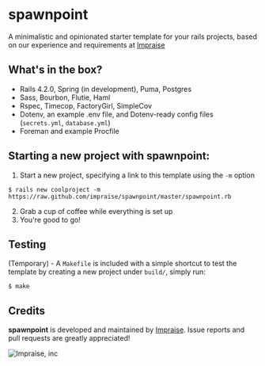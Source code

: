 # spawnpoint

A minimalistic and opinionated starter template for your rails projects,
based on our experience and requirements at [Impraise](http://www.impraise.com)

## What's in the box?

- Rails 4.2.0, Spring (in development), Puma, Postgres
- Sass, Bourbon, Flutie, Haml
- Rspec, Timecop, FactoryGirl, SimpleCov
- Dotenv, an example .env file, and Dotenv-ready config files (`secrets.yml`, `database.yml`)
- Foreman and example Procfile

## Starting a new project with spawnpoint:

1. Start a new project, specifying a link to this template using the `-m` option

  ```shell
  $ rails new coolproject -m https://raw.github.com/impraise/spawnpoint/master/spawnpoint.rb
  ```

2. Grab a cup of coffee while everything is set up
3. You're good to go!

## Testing

(Temporary) - A `Makefile` is included with a simple shortcut to test the template
by creating a new project under `build/`, simply run:

```shell
$ make
```

## Credits

**spawnpoint** is developed and maintained by [Impraise](http://www.impraise.com).
Issue reports and pull requests are greatly appreciated!

![Impraise, inc](http://i.imgur.com/x2oFA91.png)
